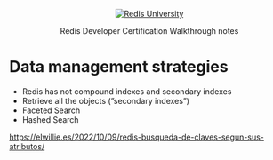 <p align="center"><a href="https://university.redis.com" target="_blank"><img src="https://prod-amc-bucket.s3.amazonaws.com/customer_files/2_redis-university-reversedRGB.png" alt="Redis University" /></a></p>
<p align="center">Redis Developer Certification Walkthrough notes</p>

# Data management strategies

- Redis has not compound indexes and secondary indexes
- Retrieve all the objects (”secondary indexes”)
- Faceted Search
- Hashed Search

https://elwillie.es/2022/10/09/redis-busqueda-de-claves-segun-sus-atributos/
